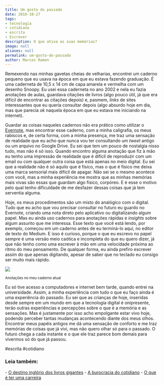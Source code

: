 ```yaml
---
title: Um gosto do passado
date: 2016-10-27
tags:
- tecnologia
- cotidiano
- escrita
- Escrever
description: O que ativa as suas memórias?
image: null
aliases: null
permalink: um-gosto-do-passado
author: Marcos Ramon
---
```

Remexendo nas minhas gavetas cheias de velharias, encontrei um caderno pequeno que eu usava na época em que eu estava fazendo graduação. É uma caderneta de 10,5 x 14 cm de capa amarela e vermelha com um desenho Snoopy. Eu usei essa caderneta no ano 2002 e nela eu fazia anotações de aulas, guardava citações de livros (algo pouco útil, já que era difícil de encontrar as citações depois) e, pasmem, _links_ de sites interessantes que eu queria consultar depois (algo absurdo hoje em dia, mas que parecia _ok_ naquela época em que eu estava me iniciando na internet).

Guardar as coisas naqueles cadernos não era prático como utilizar o [Evernote](https://evernote.com/intl/pt-br/), mas encontrar esse caderno, com a minha caligrafia, os meus rabiscos e, de certa forma, com a minha presença, me traz uma sensação de realidade que eu acho que nunca vou ter consultando um _tweet_ antigo ou um arquivo no Google Drive. Eu sei que tem um pouco de nostalgia nisso tudo, mas não é só isso. Quando encontro alguma anotação que fiz à mão eu tenho uma impressão de realidade que é difícil de reproduzir com um email ou com qualquer outra coisa que está apenas no meio digital. Eu sei que a realidade não é só aquilo que é físico, mas o que é físico me deixa uma marca sensorial mais difícil de apagar. Não sei se o mesmo acontece com você, mas a minha experiência me mostra que as minhas memórias mais vivas são essas que guardam algo físico, corpóreo. E é esse o motivo pelo qual tenho dificuldade de me desfazer dessas coisas que já tem serventia alguma.

Hoje, os meus procedimentos são um misto do analógico com o digital. Tudo que eu acho que vou precisar consultar no futuro eu guardo no Evernote, criando uma nota direto pelo aplicativo ou digitalizando algum papel. Mas eu ainda uso cadernos para anotações rápidas e _insights_ sobre algum assunto que me interessa. Esse texto que você está lendo, por exemplo, começou em um caderno antes de eu terminá-lo aqui, no editor de texto do Medium. E isso é curioso, porque o que eu escrevo no papel sempre é uma versão meio caótica e incompleta do que eu quero dizer, já que não tenho como uma escrever à mão em uma velocidade próxima ao ritmo do meu pensamento. De qualquer forma, eu ainda prefiro escrever assim do que apenas digitando, apesar de saber que no teclado eu consigo ser muito mais rápido.

<img src="/assets/img/um-gosto-do passado-medium.jpeg">

<small>Anotações no meu caderno atual</small>

Eu só tive acesso a computadores e internet bem tarde, quando entrei na universidade. Assim, a minha experiência com tudo o que eu faço ainda é uma experiência do passado. Eu sei que as crianças de hoje, inseridas desde sempre em um mundo em que a tecnologia digital é onipresente, terão outras experiências e percepções sobre o que é a memória e as sensações. Mas é justamente por isso acho empolgante estar vivo hoje, podendo perceber tantas mudanças acontecendo diante dos meus olhos. Encontrar meus papéis antigos me dá uma sensação de conforto e me traz memórias de coisas que já vivi, mas não quero olhar só para o passado. O futuro chega a cada instante e o que ele traz parece bom demais para vivermos só do que já passou.


#escrita #cotidiano

<h3>Leia também:</h3>
- <a href="/o-destino-inglorio-dos-livros-gigantes">O destino inglório dos livros gigantes</a>
- <a href="/a-burocracia-do-cotidiano">A burocracia do cotidiano</a>
- <a href="/o-que-e-ter-uma-carreira">O que é ter uma carreira</a>

